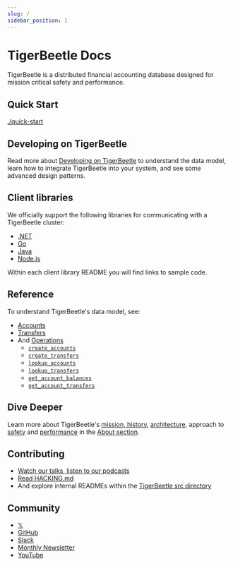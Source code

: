 ```yaml
---
slug: /
sidebar_position: 1
---
```


# TigerBeetle Docs

TigerBeetle is a distributed financial accounting database designed for mission critical safety and
performance.

## Quick Start

[./quick-start](./quick-start.md)

## Developing on TigerBeetle

Read more about [Developing on TigerBeetle](./develop/README.md) to understand the data model, learn
how to integrate TigerBeetle into your system, and see some advanced design patterns.

## Client libraries

We officially support the following libraries for communicating with a TigerBeetle cluster:

- [.NET](/src/clients/dotnet/README.md)
- [Go](/src/clients/go/README.md)
- [Java](/src/clients/java/README.md)
- [Node.js](/src/clients/node/README.md)

Within each client library README you will find links to sample code.

## Reference

To understand TigerBeetle's data model, see:

- [Accounts](./api-reference/accounts.md)
- [Transfers](./api-reference/transfers.md)
- And [Operations](./api-reference/operations/index.md)
  - [`create_accounts`](./api-reference/operations/create_accounts.md)
  - [`create_transfers`](./api-reference/operations/create_transfers.md)
  - [`lookup_accounts`](./api-reference/operations/lookup_accounts.md)
  - [`lookup_transfers`](./api-reference/operations/lookup_transfers.md)
  - [`get_account_balances`](./api-reference/operations/get_account_balances.md)
  - [`get_account_transfers`](./api-reference/operations/get_account_transfers.md)

## Dive Deeper

Learn more about TigerBeetle's [mission, history](./about/README.md),
[architecture](./about/architecture.md), approach to [safety](./about/safety.md) and
[performance](./about/performance.md) in the [About section](./about/README.md).

## Contributing

- [Watch our talks, listen to our podcasts](https://github.com/tigerbeetle/tigerbeetle/blob/main/docs/TALKS.md)
- [Read HACKING.md](https://github.com/tigerbeetle/tigerbeetle/blob/main/docs/HACKING.md)
- And explore internal READMEs within the
  [TigerBeetle src directory](https://github.com/tigerbeetle/tigerbeetle/tree/main/src)

## Community

- [𝕏](https://twitter.com/tigerbeetledb)
- [GitHub](https://github.com/tigerbeetle/tigerbeetle)
- [Slack](https://slack.tigerbeetle.com/invite)
- [Monthly Newsletter](https://mailchi.mp/8e9fa0f36056/subscribe-to-tigerbeetle)
- [YouTube](https://www.youtube.com/@tigerbeetledb)
